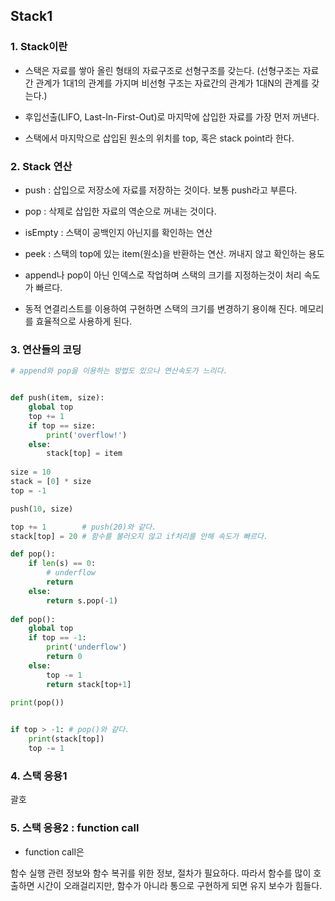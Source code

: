 ## Stack1

### 1. Stack이란

- 스택은 자료를 쌓아 올린 형태의 자료구조로 선형구조를 갖는다. (선형구조는 자료간 관계가 1대1의 관계를 가지며 비선형 구조는 자료간의 관계가 1대N의 관계를 갖는다.)

- 후입선출(LIFO, Last-In-First-Out)로 마지막에 삽입한 자료를 가장 먼저 꺼낸다.
- 스택에서 마지막으로 삽입된 원소의 위치를 top, 혹은 stack point라 한다.



### 2. Stack 연산

- push : 삽입으로 저장소에 자료를 저장하는 것이다. 보통 push라고 부른다.

- pop : 삭제로 삽입한 자료의 역순으로 꺼내는 것이다.

- isEmpty : 스택이 공백인지 아닌지를 확인하는 연산

- peek : 스택의 top에 있는 item(원소)을 반환하는 연산. 꺼내지 않고 확인하는 용도



- append나 pop이 아닌 인덱스로 작업하며 스택의 크기를 지정하는것이 처리 속도가 빠르다.
- 동적 연결리스트를 이용하여 구현하면 스택의 크기를 변경하기 용이해 진다. 메모리를 효율적으로 사용하게 된다.



### 3. 연산들의 코딩

```python
# append와 pop을 이용하는 방법도 있으나 연산속도가 느리다.


def push(item, size):
    global top
    top += 1
    if top == size:
        print('overflow!')
    else:
        stack[top] = item
        
size = 10
stack = [0] * size
top = -1

push(10, size)

top += 1		# push(20)와 같다.
stack[top] = 20	# 함수를 불러오지 않고 if처리를 안해 속도가 빠르다.
```

```python
def pop():
    if len(s) == 0:
        # underflow
        return
    else:
        return s.pop(-1)
        
def pop():
    global top
    if top == -1:
        print('underflow')
        return 0
    else:
        top -= 1
        return stack[top+1]
    
print(pop())


if top > -1: # pop()와 같다.
    print(stack[top])
    top -= 1
```



### 4. 스택 응용1

괄호



### 5. 스택 응용2 : function call

- function call은 



함수 실행 관련 정보와 함수 복귀를 위한 정보, 절차가 필요하다. 따라서 함수를 많이 호출하면 시간이 오래걸리지만, 함수가 아니라 통으로 구현하게 되면 유지 보수가 힘들다.
